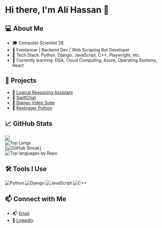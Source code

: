# Hi there, I'm Ali Hassan 👋

## 💻 About Me
- 🎓 Computer Scientist'28
- 💼 Freelancer | Backend Dev | Web Scraping Bot Developer
- 🔧 Tech Stack: Python, Django, JavaScript, C++, Playwright, etc.
- 🌱 Currently learning: DSA, Cloud Computing, Azure, Operating Systems, React

## 🚀 Projects
- 🔗 [Logical Reasoning Assistant](https://github.com/alihassancods/discrete-structures-project/)
- 🔗 [SwiftChat](https://github.com/alihassancods/swiftchat)
- 🔗 [Django Video Suite](https://github.com/alihassancods/video-suite-django)
- 🔗 [Keylogger Python](https://github.com/alihassancods/keylogger-python)

## 📈 GitHub Stats
![](https://komarev.com/ghpvc/?username=alihassancods&label=Profile%20views)
<br>
![Top Langs](https://github-readme-stats.vercel.app/api/top-langs/?username=alihassancods&layout=compact)
<br>
[![GitHub Streak](https://streak-stats.demolab.com?user=alihassancods)]
<br>
![Top languages by Repo](http://github-profile-summary-cards.vercel.app/api/cards/repos-per-language?username=alihassancods&theme=default)


## 🛠️ Tools I Use
![Python](https://img.shields.io/badge/-Python-333?style=flat&logo=python)
![Django](https://img.shields.io/badge/-Django-333?style=flat&logo=django)
![JavaScript](https://img.shields.io/badge/-JavaScript-333?style=flat&logo=javascript)
![C++](https://img.shields.io/badge/-C++-333?style=flat&logo=cplusplus)

## 📫 Connect with Me
- 📬 [Email](mailto:alihassancodes+github@gmail.com)
- 💼 [LinkedIn](https://linkedin.com/in/alihassancodes)
